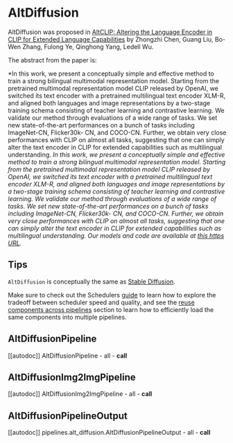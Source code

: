 <!--Copyright 2023 The HuggingFace Team. All rights reserved.

Licensed under the Apache License, Version 2.0 (the "License"); you may not use this file except in compliance with
the License. You may obtain a copy of the License at

http://www.apache.org/licenses/LICENSE-2.0

Unless required by applicable law or agreed to in writing, software distributed under the License is distributed on
an "AS IS" BASIS, WITHOUT WARRANTIES OR CONDITIONS OF ANY KIND, either express or implied. See the License for the
specific language governing permissions and limitations under the License.
-->

# AltDiffusion

AltDiffusion was proposed in [AltCLIP: Altering the Language Encoder in CLIP for Extended Language Capabilities](https://huggingface.co/papers/2211.06679) by Zhongzhi Chen, Guang Liu, Bo-Wen Zhang, Fulong Ye, Qinghong Yang, Ledell Wu.

The abstract from the paper is:

*In this work, we present a conceptually simple and effective method to train a strong bilingual multimodal representation model. Starting from the pretrained multimodal representation model CLIP released by OpenAI, we switched its text encoder with a pretrained multilingual text encoder XLM-R, and aligned both languages and image representations by a two-stage training schema consisting of teacher learning and contrastive learning. We validate our method through evaluations of a wide range of tasks. We set new state-of-the-art performances on a bunch of tasks including ImageNet-CN, Flicker30k- CN, and COCO-CN. Further, we obtain very close performances with CLIP on almost all tasks, suggesting that one can simply alter the text encoder in CLIP for extended capabilities such as multilingual understanding. *In this work, we present a conceptually simple and effective method to train a strong bilingual multimodal representation model. Starting from the pretrained multimodal representation model CLIP released by OpenAI, we switched its text encoder with a pretrained multilingual text encoder XLM-R, and aligned both languages and image representations by a two-stage training schema consisting of teacher learning and contrastive learning. We validate our method through evaluations of a wide range of tasks. We set new state-of-the-art performances on a bunch of tasks including ImageNet-CN, Flicker30k- CN, and COCO-CN. Further, we obtain very close performances with CLIP on almost all tasks, suggesting that one can simply alter the text encoder in CLIP for extended capabilities such as multilingual understanding. Our models and code are available at [this https URL](https://github.com/FlagAI-Open/FlagAI).*

## Tips

`AltDiffusion` is conceptually the same as [Stable Diffusion](./stable_diffusion/overview).

<Tip>

Make sure to check out the Schedulers [guide](../../using-diffusers/schedulers) to learn how to explore the tradeoff between scheduler speed and quality, and see the [reuse components across pipelines](../../using-diffusers/loading#reuse-components-across-pipelines) section to learn how to efficiently load the same components into multiple pipelines.

</Tip>

## AltDiffusionPipeline

[[autodoc]] AltDiffusionPipeline
	- all
	- __call__

## AltDiffusionImg2ImgPipeline

[[autodoc]] AltDiffusionImg2ImgPipeline
	- all
	- __call__

## AltDiffusionPipelineOutput

[[autodoc]] pipelines.alt_diffusion.AltDiffusionPipelineOutput
	- all
	- __call__
